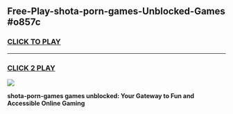 
## Free-Play-shota-porn-games-Unblocked-Games #o857c
<h3>
<a href="https://news.freeplayer.one?title=shota-porn-games&ref=8M">CLICK TO PLAY</a></h3>
<hr>

<h3>
<a href="https://news.freeplayer.one?title=shota-porn-games&ref=8M">CLICK 2 PLAY</a>
  
</h3>

<a href="https://news.freeplayer.one?title=shota-porn-games&ref=8M"><img src="https://clearcache.store/games.png"></a>


**shota-porn-games games unblocked: Your Gateway to Fun and Accessible Online Gaming**
